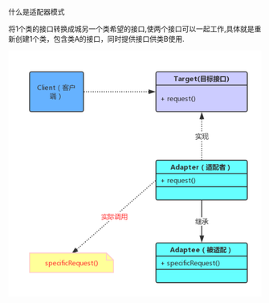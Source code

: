 什么是适配器模式

将1个类的接口转换成城另一个类希望的接口,使两个接口可以一起工作,具体就是重新创建1个类，包含类A的接口，同时提供接口供类B使用.

![](/assets/adapter.png)





